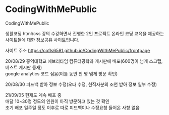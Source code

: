# CodingWithMePublic
CodingWithMePublic

생활코딩 html/css 강의 수강하면서 진행한 2인 프로젝트
온라인 코딩 교육을 제공하는 사이트들에 대한 정보공유 사이트입니다.

사이트 주소
https://cofls6581.github.io/CodingWithMePublic/frontpage

20/08/29
홍익대학교 에브리타임 컴퓨터공학과 게시판에 배포(600명이 넘게 스크랩, 베스트 게시판 등재)  
google analytics 코드 심음(이틀 동안 천 명 넘게 방문 확인)  

20/08/30
피드백 받아 정보 수정(오타 수정, 현직자분의 조언 받아 정보 일부 수정)  

21/09/05
현재도 계속 배포 중  
매달 10~30명 정도의 인원이 아직 방문하고 있는 것 확인  
초기 배포 일주일 정도 이후로 따로 피드백이나 수정요청 들어온 사항 없음
